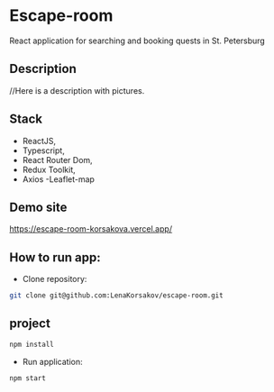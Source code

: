 # Escape-room
React application for searching and booking quests in St. Petersburg

## Description
//Here is a description with pictures.

## Stack
- ReactJS,
- Typescript,
- React Router Dom,
- Redux Toolkit,
- Axios
-Leaflet-map

## Demo site
https://escape-room-korsakova.vercel.app/

## How to run app:

- Clone repository:
```bash
git clone git@github.com:LenaKorsakov/escape-room.git
```

## project

```bash
npm install
```

- Run application:

```bash
npm start
```
